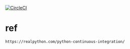 [![CircleCI](https://circleci.com/gh/docslee/python-ci.svg?style=svg)](https://circleci.com/gh/docslee/python-ci)

# ref
    https://realpython.com/python-continuous-integration/
